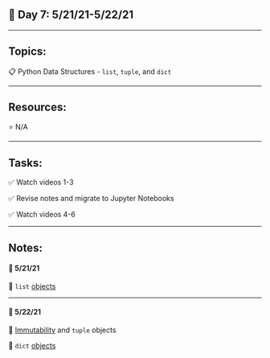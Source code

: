 ## :calendar: Day 7: 5/21/21-5/22/21

---

## Topics:

:clipboard: Python Data Structures - `list`, `tuple`, and `dict`

---

## Resources:

:star: N/A

---

## Tasks:

:white_check_mark: Watch videos 1-3

:white_check_mark: Revise notes and migrate to Jupyter Notebooks

:white_check_mark: Watch videos 4-6

---

## Notes:

#### :notebook: 5/21/21

:telescope: `list` [objects](1_lists.ipynb)

---

#### :notebook: 5/22/21

:telescope: ​[Immutability](2_immutability_tuples.ipynb) and `tuple` objects

:telescope: `dict` [objects](3_dictionaries.ipynb)

